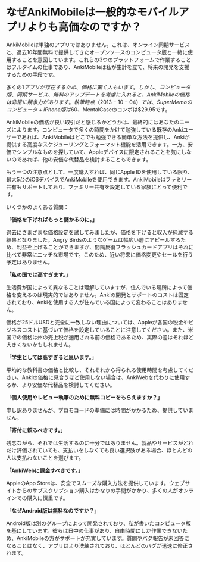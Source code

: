 # なぜAnkiMobileは一般的なモバイルアプリよりも高価なのですか？

AnkiMobileは単独のアプリではありません。これは、オンライン同期サービスと、過去10年間無料で提供してきたオープンソースのコンピュータ版と一緒に使用することを意図しています。これらの3つのプラットフォームで作業することはフルタイムの仕事であり、AnkiMobileは私が生計を立て、将来の開発を支援するための手段です。

多くの$1アプリが存在するため、価格に驚く人もいます。しかし、コンピュータ版、同期サービス、無料のアップデートを考慮に入れると、AnkiMobileの価格は非常に競争力があります。執筆時点（2013-10-04）では、SuperMemoのコンピュータ+iPhone版は$60、MentalCaseのコンボは$29.95です。

AnkiMobileの価格が良い取引だと感じるかどうかは、最終的にはあなたのニーズによります。コンピュータで多くの時間をかけて勉強している既存のAnkiユーザーであれば、AnkiMobileはどこでも勉強できる簡単な方法を提供し、Ankiが提供する高度なスケジューリングとフォーマット機能を活用できます。一方、安価でシンプルなものを探していて、Appleデバイスに限定されることを気にしないのであれば、他の安価な代替品を検討することもできます。

もう一つの注意点として、一度購入すれば、同じApple IDを使用している限り、最大5台のiOSデバイスでAnkiMobileを使用できます。AnkiMobileはファミリー共有もサポートしており、ファミリー共有を設定している家族にとって便利です。

いくつかのよくある質問：

**「価格を下げればもっと儲かるのに。」**

過去にさまざまな価格設定を試してみましたが、価格を下げると収入が純減する結果となりました。Angry Birdsのようなゲームは幅広い層にアピールするため、利益を上げることができますが、間隔反復フラッシュカードアプリはそれに比べて非常にニッチな市場です。このため、近い将来に価格変更やセールを行う予定はありません。

**「私の国では高すぎます。」**

生活費が国によって異なることは理解していますが、住んでいる場所によって価格を変えるのは現実的ではありません。Ankiの開発とサポートのコストは固定されており、Ankiを使用する人が住んでいる国によって変わることはありません。

価格が25ドルUSDと完全に一致しない理由については、Appleが各国の税金やビジネスコストに基づいて価格を設定していることに注意してください。また、米国での価格は州の売上税が適用される前の価格であるため、実際の差はそれほど大きくないかもしれません。

**「学生としては高すぎると思います。」**

平均的な教科書の価格と比較し、それぞれから得られる使用時間を考慮してください。Ankiの価格に見合うほど使用しない場合は、AnkiWebを代わりに使用するか、より安価な代替品を検討してください。

**「個人使用やレビュー執筆のために無料コピーをもらえますか？」**

申し訳ありませんが、プロモコードの準備には時間がかかるため、提供していません。

**「寄付に頼るべきです。」**

残念ながら、それでは生活するのに十分ではありません。製品やサービスがどれだけ評価されていても、支払いをしなくても良い選択肢がある場合、ほとんどの人は支払わないことを選びます。

**「AnkiWebに課金すべきです。」**

AppleのApp Storeは、安全でスムーズな購入方法を提供しています。ウェブサイトからのサブスクリプション購入はかなりの手間がかかり、多くの人がオンラインでの購入に慎重です。

**「なぜAndroid版は無料なのですか？」**

Android版は別のグループによって開発されており、私が書いたコンピュータ版を基にしています。彼らは日中の仕事があり、自由時間にしか作業できないため、AnkiMobileの方がサポートが充実しています。質問やバグ報告が未回答になることはなく、アプリはより洗練されており、ほとんどのバグが迅速に修正されます。